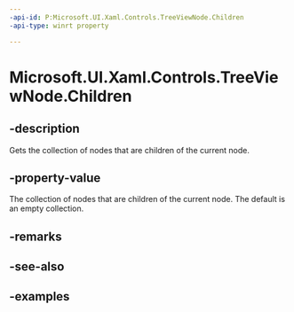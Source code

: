 ```yaml
---
-api-id: P:Microsoft.UI.Xaml.Controls.TreeViewNode.Children
-api-type: winrt property

---
```

<!-- Property syntax.
public IVector<TreeViewNode> Children { get; }
-->

# Microsoft.UI.Xaml.Controls.TreeViewNode.Children


## -description

Gets the collection of nodes that are children of the current node.


## -property-value

The collection of nodes that are children of the current node. The default is an empty collection.


## -remarks


## -see-also


## -examples


